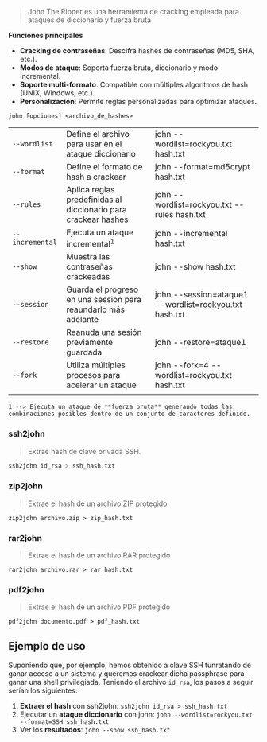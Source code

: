 > John The Ripper es una herramienta de cracking empleada para ataques de diccionario y fuerza bruta

**Funciones principales**
- **Cracking de contraseñas**: Descifra hashes de contraseñas (MD5, SHA, etc.).
- **Modos de ataque**: Soporta fuerza bruta, diccionario y modo incremental.
- **Soporte multi-formato**: Compatible con múltiples algoritmos de hash (UNIX, Windows, etc.).
- **Personalización**: Permite reglas personalizadas para optimizar ataques.
```
john [opciones] <archivo_de_hashes>
```

|                 |                                                                |                                                        |
| --------------- | -------------------------------------------------------------- | ------------------------------------------------------ |
| `--wordlist`    | Define el archivo para usar en el ataque diccionario           | john --wordlist=rockyou.txt hash.txt                   |
| `--format`      | Define el formato de hash a crackear                           | john --format=md5crypt hash.txt                        |
| `--rules`       | Aplica reglas predefinidas al diccionario para crackear hashes | john --wordlist=rockyou.txt --rules hash.txt           |
| `--incremental` | Ejecuta un ataque incremental$^1$                              | john --incremental hash.txt                            |
| `--show`        | Muestra las contraseñas crackeadas                             | john --show hash.txt                                   |
| `--session`     | Guarda el progreso en una session para reaundarlo más adelante | john --session=ataque1 --wordlist=rockyou.txt hash.txt |
| `--restore`     | Reanuda una sesión previamente guardada                        | john --restore=ataque1                                 |
| `--fork`        | Utiliza múltiples procesos para acelerar un ataque             | john --fork=4 --wordlist=rockyou.txt hash.txt          |
|                 |                                                                |                                                        |
	1 --> Ejecuta un ataque de **fuerza bruta** generando todas las combinaciones posibles dentro de un conjunto de caracteres definido.
### ssh2john
> Extrae hash de clave privada SSH.
```bash
ssh2john id_rsa > ssh_hash.txt
```
### zip2john
> Extrae el hash de un archivo ZIP protegido
```
zip2john archivo.zip > zip_hash.txt
```
### rar2john
> Extrae el hash de un archivo RAR protegido
```
rar2john archivo.rar > rar_hash.txt
```
### pdf2john
> Extrae el hash de un archivo PDF protegido
```
pdf2john documento.pdf > pdf_hash.txt
```

## Ejemplo de uso
Suponiendo que, por ejemplo, hemos obtenido a clave SSH tunratando de ganar acceso a un sistema y queremos crackear dicha passphrase para ganar una shell privilegiada. Teniendo el archivo `id_rsa`, los pasos a seguir serían los siguientes:
1. **Extraer el hash** con ssh2john: `ssh2john id_rsa > ssh_hash.txt` 
2. Ejecutar un **ataque diccionario** con john: `john --wordlist=rockyou.txt --format=SSH ssh_hash.txt`
3. Ver los **resultados**: `john --show ssh_hash.txt` 
